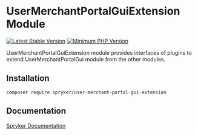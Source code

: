 # UserMerchantPortalGuiExtension Module
[![Latest Stable Version](https://poser.pugx.org/spryker/user-merchant-portal-gui-extension/v/stable.svg)](https://packagist.org/packages/spryker/user-merchant-portal-gui-extension)
[![Minimum PHP Version](https://img.shields.io/badge/php-%3E%3D%208.2-8892BF.svg)](https://php.net/)

UserMerchantPortalGuiExtension module provides interfaces of plugins to extend UserMerchantPortalGui module from the other modules.

## Installation

```
composer require spryker/user-merchant-portal-gui-extension
```

## Documentation

[Spryker Documentation](https://docs.spryker.com)
